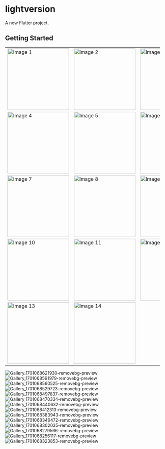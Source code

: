 # lightversion

A new Flutter project.

## Getting Started

 <table>
        <tr>
            <td><img src="https://github.com/Rehman85/HeliaHotal/assets/144882089/bdea63fa-b525-44b5-adfa-14479a2ee03e" alt="Image 1" width="200"></td>
            <td><img src="https://github.com/Rehman85/HeliaHotal/assets/144882089/37253313-a2e9-4d36-a177-a2957f41473b" alt="Image 2" width="200"></td>
            <td><img src="https://github.com/Rehman85/HeliaHotal/assets/144882089/af52d71e-016c-4b76-8921-502796cd424c" alt="Image 3" width="200"></td>
        </tr>
        <tr>
            <td><img src="https://github.com/Rehman85/HeliaHotal/assets/144882089/3a57218d-f30a-42b4-be9a-4ba69ce23cbb" alt="Image 4" width="200"></td>
            <td><img src="https://github.com/Rehman85/HeliaHotal/assets/144882089/2ff9a785-baa0-413a-ab2f-538a4a9537fb" alt="Image 5" width="200"></td>
            <td><img src="https://github.com/Rehman85/HeliaHotal/assets/144882089/94e68f27-000b-4971-b9f2-43644a2fef13" alt="Image 6" width="200"></td>
        </tr>
        <tr>
            <td><img src="https://github.com/Rehman85/HeliaHotal/assets/144882089/43deed77-7c1c-4a7b-8c57-c9a955ee2d99" alt="Image 7" width="200"></td>
            <td><img src="https://github.com/Rehman85/HeliaHotal/assets/144882089/8c13f881-de9b-4d0b-824b-c4aad5341965" alt="Image 8" width="200"></td>
            <td><img src="https://github.com/Rehman85/HeliaHotal/assets/144882089/2529efa6-a5cd-4f4f-a807-3b18886208bc" alt="Image 9" width="200"></td>
        </tr>
        <tr>
            <td><img src="https://github.com/Rehman85/HeliaHotal/assets/144882089/75070c17-8231-4810-8ffe-c892ac440d87" alt="Image 10" width="200"></td>
            <td><img src="https://github.com/Rehman85/HeliaHotal/assets/144882089/abcf1170-0a15-47db-9862-023506d45b45" alt="Image 11" width="200"></td>
            <td><img src="https://github.com/Rehman85/HeliaHotal/assets/144882089/17416d48-2a5b-4b6d-ba81-3b36ae4a9895" alt="Image 12" width="200"></td>
        </tr>
        <tr>
            <td><img src="https://github.com/Rehman85/HeliaHotal/assets/144882089/027be8b9-8251-45d4-a565-47a1c6554bfb" alt="Image 13" width="200"></td>
            <td><img src="https://github.com/Rehman85/HeliaHotal/assets/144882089/9fae6fe1-b807-4906-878c-1d8f273e366e" alt="Image 14" width="200"></td>
            <td></td> <!-- Empty cell for alignment -->
        </tr>
    </table>



![Gallery_1701068621930-removebg-preview](https://github.com/Rehman85/HeliaHotal/assets/144882089/bdea63fa-b525-44b5-adfa-14479a2ee03e)
![Gallery_1701068591979-removebg-preview](https://github.com/Rehman85/HeliaHotal/assets/144882089/37253313-a2e9-4d36-a177-a2957f41473b)
![Gallery_1701068560525-removebg-preview](https://github.com/Rehman85/HeliaHotal/assets/144882089/af52d71e-016c-4b76-8921-502796cd424c)
![Gallery_1701068529723-removebg-preview](https://github.com/Rehman85/HeliaHotal/assets/144882089/3a57218d-f30a-42b4-be9a-4ba69ce23cbb)
![Gallery_1701068497837-removebg-preview](https://github.com/Rehman85/HeliaHotal/assets/144882089/2ff9a785-baa0-413a-ab2f-538a4a9537fb)
![Gallery_1701068470334-removebg-preview](https://github.com/Rehman85/HeliaHotal/assets/144882089/94e68f27-000b-4971-b9f2-43644a2fef13)
![Gallery_1701068440632-removebg-preview](https://github.com/Rehman85/HeliaHotal/assets/144882089/43deed77-7c1c-4a7b-8c57-c9a955ee2d99)
![Gallery_1701068412313-removebg-preview](https://github.com/Rehman85/HeliaHotal/assets/144882089/8c13f881-de9b-4d0b-824b-c4aad5341965)
![Gallery_1701068383943-removebg-preview](https://github.com/Rehman85/HeliaHotal/assets/144882089/2529efa6-a5cd-4f4f-a807-3b18886208bc)
![Gallery_1701068349472-removebg-preview](https://github.com/Rehman85/HeliaHotal/assets/144882089/75070c17-8231-4810-8ffe-c892ac440d87)
![Gallery_1701068302035-removebg-preview](https://github.com/Rehman85/HeliaHotal/assets/144882089/abcf1170-0a15-47db-9862-023506d45b45)
![Gallery_1701068279566-removebg-preview](https://github.com/Rehman85/HeliaHotal/assets/144882089/17416d48-2a5b-4b6d-ba81-3b36ae4a9895)
![Gallery_1701068256117-removebg-preview](https://github.com/Rehman85/HeliaHotal/assets/144882089/027be8b9-8251-45d4-a565-47a1c6554bfb)
![Gallery_1701068323853-removebg-preview](https://github.com/Rehman85/HeliaHotal/assets/144882089/9fae6fe1-b807-4906-878c-1d8f273e366e)
